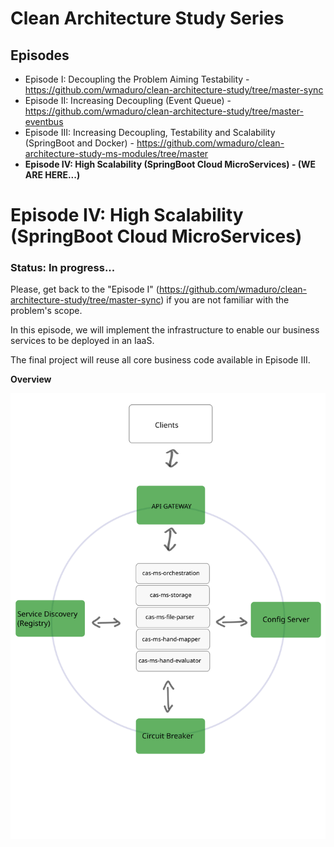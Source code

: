 
# Clean Architecture Study Series

## Episodes
- Episode I: Decoupling the Problem Aiming Testability - https://github.com/wmaduro/clean-architecture-study/tree/master-sync
- Episode II: Increasing Decoupling (Event Queue) - https://github.com/wmaduro/clean-architecture-study/tree/master-eventbus
- Episode III: Increasing Decoupling, Testability and Scalability (SpringBoot and Docker) - https://github.com/wmaduro/clean-architecture-study-ms-modules/tree/master
- **Episode IV: High Scalability (SpringBoot Cloud MicroServices) - (WE ARE HERE...)**


# Episode IV: High Scalability (SpringBoot Cloud MicroServices)
### Status: In progress...

Please, get back to the "Episode I" (https://github.com/wmaduro/clean-architecture-study/tree/master-sync) if you are not familiar with the problem's scope.

In this episode, we will implement the infrastructure to enable our business services to be deployed in an IaaS.

The final project will reuse all core business code available in Episode III.

**Overview**

![alt text](https://raw.githubusercontent.com/wmaduro/clean-architecture-study-ms-modules/master-episodeIV/md-files/overview-iaas.svg)